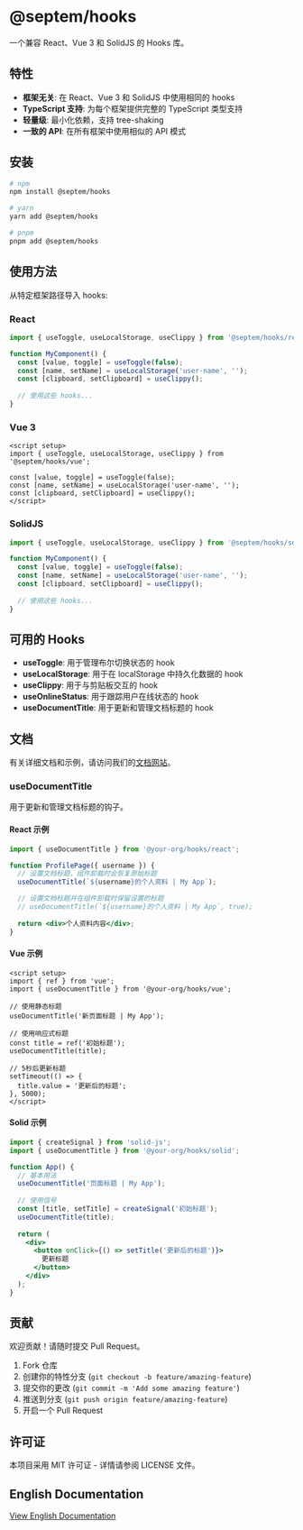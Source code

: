 # @septem/hooks

一个兼容 React、Vue 3 和 SolidJS 的 Hooks 库。

## 特性

- **框架无关**: 在 React、Vue 3 和 SolidJS 中使用相同的 hooks
- **TypeScript 支持**: 为每个框架提供完整的 TypeScript 类型支持
- **轻量级**: 最小化依赖，支持 tree-shaking
- **一致的 API**: 在所有框架中使用相似的 API 模式

## 安装

```bash
# npm
npm install @septem/hooks

# yarn
yarn add @septem/hooks

# pnpm
pnpm add @septem/hooks
```

## 使用方法

从特定框架路径导入 hooks:

### React

```jsx
import { useToggle, useLocalStorage, useClippy } from '@septem/hooks/react';

function MyComponent() {
  const [value, toggle] = useToggle(false);
  const [name, setName] = useLocalStorage('user-name', '');
  const [clipboard, setClipboard] = useClippy();
  
  // 使用这些 hooks...
}
```

### Vue 3

```vue
<script setup>
import { useToggle, useLocalStorage, useClippy } from '@septem/hooks/vue';

const [value, toggle] = useToggle(false);
const [name, setName] = useLocalStorage('user-name', '');
const [clipboard, setClipboard] = useClippy();
</script>
```

### SolidJS

```jsx
import { useToggle, useLocalStorage, useClippy } from '@septem/hooks/solid';

function MyComponent() {
  const [value, toggle] = useToggle(false);
  const [name, setName] = useLocalStorage('user-name', '');
  const [clipboard, setClipboard] = useClippy();
  
  // 使用这些 hooks...
}
```

## 可用的 Hooks

- **useToggle**: 用于管理布尔切换状态的 hook
- **useLocalStorage**: 用于在 localStorage 中持久化数据的 hook
- **useClippy**: 用于与剪贴板交互的 hook
- **useOnlineStatus**: 用于跟踪用户在线状态的 hook
- **useDocumentTitle**: 用于更新和管理文档标题的 hook

## 文档

有关详细文档和示例，请访问我们的[文档网站](https://your-docs-site.com)。

### useDocumentTitle

用于更新和管理文档标题的钩子。

#### React 示例

```jsx
import { useDocumentTitle } from '@your-org/hooks/react';

function ProfilePage({ username }) {
  // 设置文档标题，组件卸载时会恢复原始标题
  useDocumentTitle(`${username}的个人资料 | My App`);

  // 设置文档标题并在组件卸载时保留设置的标题
  // useDocumentTitle(`${username}的个人资料 | My App`, true);
  
  return <div>个人资料内容</div>;
}
```

#### Vue 示例

```vue
<script setup>
import { ref } from 'vue';
import { useDocumentTitle } from '@your-org/hooks/vue';

// 使用静态标题
useDocumentTitle('新页面标题 | My App');

// 使用响应式标题
const title = ref('初始标题');
useDocumentTitle(title);

// 5秒后更新标题
setTimeout(() => {
  title.value = '更新后的标题';
}, 5000);
</script>
```

#### Solid 示例

```jsx
import { createSignal } from 'solid-js';
import { useDocumentTitle } from '@your-org/hooks/solid';

function App() {
  // 基本用法
  useDocumentTitle('页面标题 | My App');
  
  // 使用信号
  const [title, setTitle] = createSignal('初始标题');
  useDocumentTitle(title);
  
  return (
    <div>
      <button onClick={() => setTitle('更新后的标题')}>
        更新标题
      </button>
    </div>
  );
}
```

## 贡献

欢迎贡献！请随时提交 Pull Request。

1. Fork 仓库
2. 创建你的特性分支 (`git checkout -b feature/amazing-feature`)
3. 提交你的更改 (`git commit -m 'Add some amazing feature'`)
4. 推送到分支 (`git push origin feature/amazing-feature`)
5. 开启一个 Pull Request

## 许可证

本项目采用 MIT 许可证 - 详情请参阅 LICENSE 文件。

## English Documentation

[View English Documentation](./README.md)